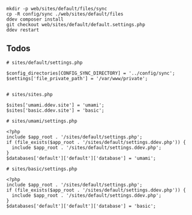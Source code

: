     mkdir -p web/sites/default/files/sync
    cp -R config/sync ./web/sites/default/files
    ddev composer install
    git checkout web/sites/default/default.settings.php
    ddev restart

## Todos


    # sites/default/settings.php

    $config_directories[CONFIG_SYNC_DIRECTORY] = '../config/sync';
    $settings['file_private_path'] = '/var/www/private';


    # sites/sites.php

    $sites['umami.ddev.site'] = 'umami';
    $sites['basic.ddev.site'] = 'basic';

    # sites/umami/settings.php

    <?php
    include $app_root . '/sites/default/settings.php';
    if (file_exists($app_root . '/sites/default/settings.ddev.php')) {
      include $app_root . '/sites/default/settings.ddev.php';
    }
    $databases['default']['default']['database'] = 'umami';

    # sites/basic/settings.php

    <?php
    include $app_root . '/sites/default/settings.php';
    if (file_exists($app_root . '/sites/default/settings.ddev.php')) {
      include $app_root . '/sites/default/settings.ddev.php';
    }
    $databases['default']['default']['database'] = 'basic';


